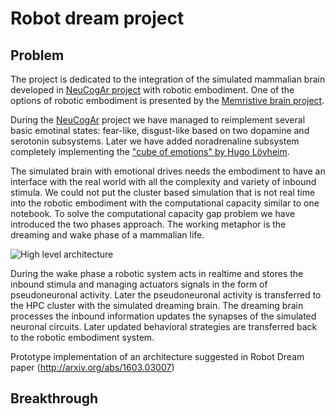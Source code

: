 # Robot dream project

## Problem

The project is dedicated to the integration of the simulated mammalian brain developed in [NeuCogAr project](https://github.com/research-team/neucogar) with robotic embodiment. One of the options of robotic embodiment is presented by the [Memristive brain project](https://github.com/research-team/memristive-brain).

During the [NeuCogAr](https://github.com/research-team/neucogar) project we have managed to reimplement several basic emotinal states: fear-like, disgust-like based on two dopamine and serotonin subsystems. Later we have added noradrenaline subsystem completely implementing the ["cube of emotions" by Hugo Lövheim](https://en.wikipedia.org/wiki/L%C3%B6vheim_cube_of_emotion).

The simulated brain with emotional drives needs the embodiment to have an interface with the real world with all the complexity and variety of inbound stimula. We could not put the cluster based simulation that is not real time into the robotic embodiment with the computational capacity similar to one notebook. To solve the computational capacity gap problem we have introduced the two phases approach.
The working metaphor is the dreaming and wake phase of a mammalian life. 

![High level architecture](https://raw.githubusercontent.com/research-team/robot-dream/master/doc/HL_Life_cycle.png)

During the wake phase a robotic system acts in realtime and stores the inbound stimula and managing actuators signals in the form of pseudoneuronal activity. Later the pseudoneuronal activity is transferred to the HPC cluster with the simulated dreaming brain. The dreaming brain processes the inbound information updates the synapses of the simulated neuronal circuits. Later updated behavioral strategies are transferred back to the robotic embodiment system.  

Prototype implementation of an architecture suggested in Robot Dream paper (http://arxiv.org/abs/1603.03007)

## Breakthrough
